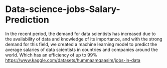 # Data-science-jobs-Salary-Prediction
In the recent period, the demand for data scientists has increased due to the availability of data and knowledge of its importance, and with the strong demand for this field, we created a machine learning model to predict the average salaries of data scientists in countries and companies around the world.
Which has an efficiency of up to 99%
https://www.kaggle.com/datasets/hummaamqaasim/jobs-in-data
